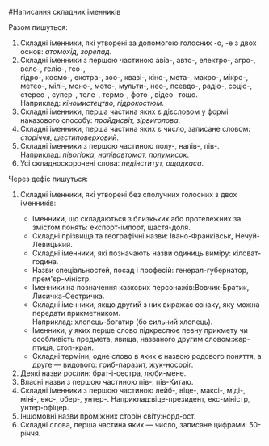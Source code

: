 #Написання складних iменникiв

<span class="p1">Разом пишуться:</span>


1. Складнi iменники, якi утворенi за допомогою голосних <span class="p1">-о, -е</span> з двох основ: <i>атомохiд, зорепад</i>.
2. Складнi iменники з першою частиною <span class="p1">авiа-, авто-, електро-, агро-,
вело-, гелiо-, гео-,<br> гiдро-, космо-, екстра-, зоо-, квазi-, кiно-, мета-,
макро-, мiкро-, метео-, мiлi-, мoнo-, мото-, мульти-, нео-, псевдо-,
радiо-, соцiо-, стерео-, супер-, теле-, термо-, фото-, вiдео-</span> тощо.<br>
Наприклад: <i>кiномистецтво, гiдрокостюм</i>.
3. Складнi iменники, перша частина яких є дiєсловом у формi наказового способу: <i>пройдисвiт, зiрвиголова</i>.
4. Складнi iменники, перша частина яких є число, записане словом: <i>сторiччя, шестиповерховий</i>.
5. Складнi iменники з першою частиною <span class="p1">полу-, напiв-, пiв-</span>. <br>
Наприклад: <i>пiвогiрка, напiвавтомат, полумисок</i>.
6. Усi складноскороченi слова: <i>педiнститут, ощадкаса</i>.


<span class="p1">Через дефiс пишуться:</span>
<ol>
<li>Складнi iменники, якi утворенi без сполучних голосних з двох iменникiв:</li>
    <ul>
            <li> Iменники, що складаються з близкьких або протележних за змiстом понять: експорт-iмпорт, щастя-доля.</li>
        <li> Складнi прiзвища та географiчнi назви: Iвано-Франкiвськ, Нечуй-Левицький.</li>
        <li> Складнi iменники, якi позначають назви одиниць вимiру: кiловат-година.</li>
        <li> Назви спецiальностей, посад i професiй: генерал-губернатор, прем'єр-мiнiстр.</li>
        <li> Iменники на позначення казкових персонажiв:Вовчик-Братик, Лисичка-Сестричка.</li>
        <li> Складнi iменники, якщо другий з них виражає ознаку, яку можна передати прикметником.
        <br> Наприклад: хлопець-богатир (бо сильний хлопець).</li>
        <li> Iменники, у яких перше слово пiдкреслює певну прикмету чи особливiсть предмета, явища, названого другим словом:жар-птиця, стоп-кран.</li>
        <li>Складнi термiни, одне слово в яких є назвою родового поняття, а друге — видового: гриб-паразит, жук-носорiг.</li>
    </ul>
    <li>Деякi назви рослин: брат-i-сестра, люби-мене.</li>
  <li>  Власнi назви з першою частиною пiв-: пiв-Китаю.</li>
<li> Складнi iменники з першою частиною лейб-, вiце-, максi-, мiдi-,
мiнi-, екс-, обер-, унтер-. Наприклад:вiце-президент, екс-мiнiстр,
унтер-офiцер.</li>
<li> Iншомовнi назви промiжних сторiн свiту:норд-ост.</li>
<li> Складнi слова, перша частина яких — число, записане цифрами: 50-рiччя.</li>
</ol>